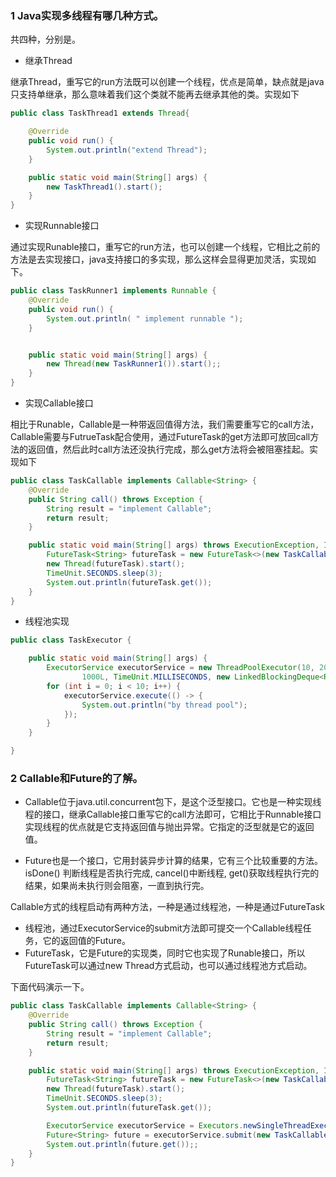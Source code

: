 ### 1  Java实现多线程有哪几种方式。

共四种，分别是。

- 继承Thread

继承Thread，重写它的run方法既可以创建一个线程，优点是简单，缺点就是java只支持单继承，那么意味着我们这个类就不能再去继承其他的类。实现如下

```java
public class TaskThread1 extends Thread{

    @Override
    public void run() {
        System.out.println("extend Thread");
    }

    public static void main(String[] args) {
        new TaskThread1().start();
    }
}

```

- 实现Runnable接口

通过实现Runable接口，重写它的run方法，也可以创建一个线程，它相比之前的方法是去实现接口，java支持接口的多实现，那么这样会显得更加灵活，实现如下。

```java
public class TaskRunner1 implements Runnable {
    @Override
    public void run() {
        System.out.println( " implement runnable ");
    }


    public static void main(String[] args) {
        new Thread(new TaskRunner1()).start();;
    }
}
```

- 实现Callable接口

相比于Runable，Callable是一种带返回值得方法，我们需要重写它的call方法， Callable需要与FutrueTask配合使用，通过FutureTask的get方法即可放回call方法的返回值，然后此时call方法还没执行完成，那么get方法将会被阻塞挂起。实现如下

```java
public class TaskCallable implements Callable<String> {
    @Override
    public String call() throws Exception {
        String result = "implement Callable";
        return result;
    }

    public static void main(String[] args) throws ExecutionException, InterruptedException {
        FutureTask<String> futureTask = new FutureTask<>(new TaskCallable());
        new Thread(futureTask).start();
        TimeUnit.SECONDS.sleep(3);
        System.out.println(futureTask.get());
    }
}
```

- 线程池实现

```java
public class TaskExecutor {

    public static void main(String[] args) {
        ExecutorService executorService = new ThreadPoolExecutor(10, 20,
                1000L, TimeUnit.MILLISECONDS, new LinkedBlockingDeque<Runnable>(1024));
        for (int i = 0; i < 10; i++) {
            executorService.execute(() -> {
                System.out.println("by thread pool");
            });
        }
    }

}
```

### 2 Callable和Future的了解。

- Callable位于java.util.concurrent包下，是这个泛型接口。它也是一种实现线程的接口，继承Callable接口重写它的call方法即可，它相比于Runnable接口实现线程的优点就是它支持返回值与抛出异常。它指定的泛型就是它的返回值。

- Future也是一个接口，它用封装异步计算的结果，它有三个比较重要的方法。isDone() 判断线程是否执行完成, cancel()中断线程, get()获取线程执行完的结果，如果尚未执行则会阻塞，一直到执行完。

Callable方式的线程启动有两种方法，一种是通过线程池，一种是通过FutureTask

- 线程池，通过ExecutorService的submit方法即可提交一个Callable线程任务，它的返回值的Future。
- FutureTask，它是Future的实现类，同时它也实现了Runable接口，所以FutureTask可以通过new Thread方式启动，也可以通过线程池方式启动。

下面代码演示一下。

```java
public class TaskCallable implements Callable<String> {
    @Override
    public String call() throws Exception {
        String result = "implement Callable";
        return result;
    }

    public static void main(String[] args) throws ExecutionException, InterruptedException {
        FutureTask<String> futureTask = new FutureTask<>(new TaskCallable());
        new Thread(futureTask).start();
        TimeUnit.SECONDS.sleep(3);
        System.out.println(futureTask.get());

        ExecutorService executorService = Executors.newSingleThreadExecutor();
        Future<String> future = executorService.submit(new TaskCallable());
        System.out.println(future.get());;
    }
}
```

